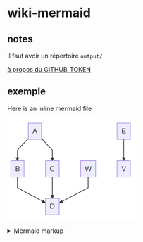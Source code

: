 # wiki-mermaid

## notes

il faut avoir un répertoire `output/`

[à propos du GITHUB_TOKEN](https://docs.github.com/en/actions/reference/authentication-in-a-workflow)

## exemple

Here is an inline mermaid file

<!-- generated by mermaid compile action - START -->
![~mermaid diagram 1~](/output/README-md-1.png)
<details>
  <summary>Mermaid markup</summary>

```mermaid
graph TD;
    A-->B;
    A-->C;
    B-->D;
    C-->D;
    W-->D;
    E-->S;
```

</details>
<!-- generated by mermaid compile action - END -->
